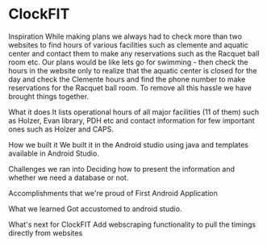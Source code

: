 # ClockFIT
Inspiration
While making plans we always had to check more than two websites to find hours of various facilities such as clemente and aquatic center and contact them to make any reservations such as the Racquet ball room etc. Our plans would be like lets go for swimming - then check the hours in the website only to realize that the aquatic center is closed for the day and check the Clemente hours and find the phone number to make reservations for the Racquet ball room. To remove all this hassle we have brought things together.

What it does
It lists operational hours of all major facilities (11 of them) such as Holzer, Evan library, PDH etc and contact information for few important ones such as Holzer and CAPS.

How we built it
We built it in the Android studio using java and templates available in Android Studio.

Challenges we ran into
Deciding how to present the information and whether we need a database or not.

Accomplishments that we're proud of
First Android Application

What we learned
Got accustomed to android studio.

What's next for ClockFIT
Add webscraping functionality to pull the timings directly from websites
